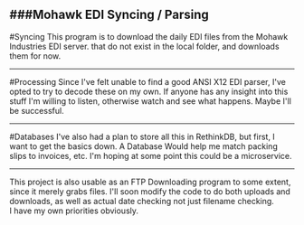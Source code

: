 ###Mohawk EDI Syncing / Parsing
---
#Syncing
This program is to download the daily EDI files from the Mohawk Industries EDI server.
that do not exist in the local folder, and downloads them for now.

---
#Processing
Since I've felt unable to find a good ANSI X12 EDI parser, I've opted to try to decode these on my own.
If anyone has any insight into this stuff I'm willing to listen, otherwise watch and see what happens.
Maybe I'll be successful.  

---
#Databases
I've also had a plan to store all this in RethinkDB, but first, I want to get the basics down.  A Database
Would help me match packing slips to invoices, etc.  I'm hoping at some point this could be a microservice.  

----
This project is also usable as an FTP Downloading program to some extent, since it merely grabs files.  I'll soon 
modify the code to do both uploads and downloads, as well as actual date checking not just filename checking.  
I have my own priorities obviously.  